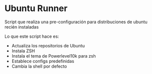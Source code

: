 # Ubuntu Runner
Script que realiza una pre-configuración para distribuciones de ubuntu recién instaladas

Lo que este script hace es:
- Actualiza los repositorios de Ubuntu
- Instala ZSH
- Instala el tema de Powerlevel10k para zsh
- Establece configs predefinidas
- Cambia la shell por defecto